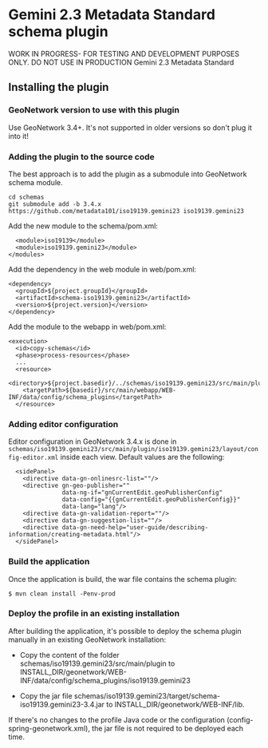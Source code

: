 # Gemini 2.3 Metadata Standard schema plugin

WORK IN PROGRESS- FOR TESTING AND DEVELOPMENT PURPOSES ONLY. DO NOT USE IN PRODUCTION
Gemini 2.3 Metadata Standard

## Installing the plugin

### GeoNetwork version to use with this plugin

Use GeoNetwork 3.4+. It's not supported in older versions so don't plug it into it!

### Adding the plugin to the source code

The best approach is to add the plugin as a submodule into GeoNetwork schema module.

```
cd schemas
git submodule add -b 3.4.x https://github.com/metadata101/iso19139.gemini23 iso19139.gemini23
```

Add the new module to the schema/pom.xml:

```
  <module>iso19139</module>
  <module>iso19139.gemini23</module>
</modules>
```

Add the dependency in the web module in web/pom.xml:

```
<dependency>
  <groupId>${project.groupId}</groupId>
  <artifactId>schema-iso19139.gemini23</artifactId>
  <version>${project.version}</version>
</dependency>
```

Add the module to the webapp in web/pom.xml:

```
<execution>
  <id>copy-schemas</id>
  <phase>process-resources</phase>
  ...
  <resource>
    <directory>${project.basedir}/../schemas/iso19139.gemini23/src/main/plugin</directory>
    <targetPath>${basedir}/src/main/webapp/WEB-INF/data/config/schema_plugins</targetPath>
  </resource>
```

### Adding editor configuration

Editor configuration in GeoNetwork 3.4.x is done in `schemas/iso19139.gemini23/src/main/plugin/iso19139.gemini23/layout/config-editor.xml` inside each view. Default values are the following:

      <sidePanel>
        <directive data-gn-onlinesrc-list=""/>
        <directive gn-geo-publisher=""
                   data-ng-if="gnCurrentEdit.geoPublisherConfig"
                   data-config="{{gnCurrentEdit.geoPublisherConfig}}"
                   data-lang="lang"/>
        <directive data-gn-validation-report=""/>
        <directive data-gn-suggestion-list=""/>
        <directive data-gn-need-help="user-guide/describing-information/creating-metadata.html"/>
      </sidePanel>

### Build the application 

Once the application is build, the war file contains the schema plugin:

```
$ mvn clean install -Penv-prod
```

### Deploy the profile in an existing installation

After building the application, it's possible to deploy the schema plugin manually in an existing GeoNetwork installation:

- Copy the content of the folder schemas/iso19139.gemini23/src/main/plugin to INSTALL_DIR/geonetwork/WEB-INF/data/config/schema_plugins/iso19139.gemini23

- Copy the jar file schemas/iso19139.gemini23/target/schema-iso19139.gemini23-3.4.jar to INSTALL_DIR/geonetwork/WEB-INF/lib.

If there's no changes to the profile Java code or the configuration (config-spring-geonetwork.xml), the jar file is not required to be deployed each time.
